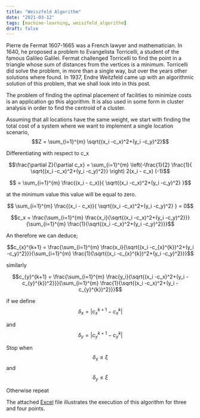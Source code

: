 ```yaml
---
title: "Weiszfeld Algorithm"
date: "2021-03-12"
tags: [machine-learning, weiszfeld_algorithm]
draft: false
---
```


Pierre de Fermat 1607-1665 was a French lawyer and mathematician.  In 1640, he proposed a problem to Evangelista Torricelli, a student of the famous Galileo Galilei. Fermat challenged Torricelli to find the point in a triangle whose sum of  distances from the vertices is a minimum. Torricelli did solve the problem, in more than a single way, but over the years other solutions where found. In 1937, Endre Weitzfeld came up with an algorithmic solution of this problem, that we shall look into in this post.

The problem of finding the optimal placement of facilities to minimize costs is an application go this algorithm. It is also used in some form in cluster analysis in order to find the centroid of a cluster.

Assuming that all locations have the same weight, we start with finding the total cost of a system where we want to implement a single location scenario,
$$Z = \sum_{i=1}^{m} \sqrt{(x_i -c_x)^2+(y_i -c_y)^2}$$

Differentiating with respect to c_x

$$\frac{\partial Z}{\partial c_x} = \sum_{i=1}^{m} \left(-\frac{1}{2}  \frac{1}{ \sqrt{(x_i -c_x)^2+(y_i -c_y)^2}} \right)  2(x_i - c_x)   (-1)$$

$$ = \sum_{i=1}^{m} \frac{(x_i - c_x)}{ \sqrt{(x_i -c_x)^2+(y_i -c_y)^2} }$$

at the minimum value this value will be equal to zero.

$$ \sum_{i=1}^{m} \frac{(x_i - c_x)}{ \sqrt{(x_i -c_x)^2+(y_i -c_y)^2} } = 0$$

$$c_x = \frac{\sum_{i=1}^{m} \frac{x_i}{\sqrt{(x_i -c_x)^2+(y_i -c_y)^2}}}{\sum_{i=1}^{m} \frac{1}{\sqrt{(x_i -c_x)^2+(y_i -c_y)^2}}}$$

An therefore we can deduce;

$$c_{x}^{k+1} = \frac{\sum_{i=1}^{m} \frac{x_i}{\sqrt{(x_i -c_{x}^{k})^2+(y_i -c_y)^2}}}{\sum_{i=1}^{m} \frac{1}{\sqrt{(x_i -c_{x}^{k})^2+(y_i -c_y)^2}}}$$

similarly

$$c_{y}^{k+1} = \frac{\sum_{i=1}^{m} \frac{y_i}{\sqrt{(x_i -c_x)^2+(y_i -c_{y}^{k})^2}}}{\sum_{i=1}^{m} \frac{1}{\sqrt{(x_i -c_x)^2+(y_i -c_{y}^{k})^2}}}$$

if we define $$\delta_x = |c^{k+1}_x - c^{k}_x| $$

and $$\delta_y = |c^{k+1}_y - c^{k}_y| $$

Stop when $$\delta_x \leq \xi$$ and
$$\delta_y \leq \xi$$

Otherwise repeat

The attached [Excel](/post/files/weiszfeld_algorithm.xlsx) file illustrates the execution of this algorithm for three and four points.
